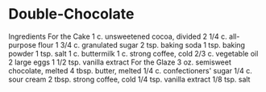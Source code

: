 # Double-Chocolate

Ingredients
For the Cake
1 c. unsweetened cocoa, divided
2 1/4 c. all-purpose flour
1 3/4 c. granulated sugar
2 tsp. baking soda
1 tsp. baking powder
1 tsp. salt
1 c. buttermilk
1 c. strong coffee, cold
2/3 c. vegetable oil
2 large eggs
1 1/2 tsp. vanilla extract
For the Glaze
3 oz. semisweet chocolate, melted
4 tbsp. butter, melted
1/4 c. confectioners' sugar
1/4 c. sour cream
2 tbsp. strong coffee, cold
1/4 tsp. vanilla extract
1/8 tsp. salt